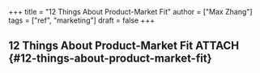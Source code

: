 +++
title = "12 Things About Product-Market Fit"
author = ["Max Zhang"]
tags = ["ref", "marketing"]
draft = false
+++

## 12 Things About Product-Market Fit <span class="tag"><span class="ATTACH">ATTACH</span></span> {#12-things-about-product-market-fit}
